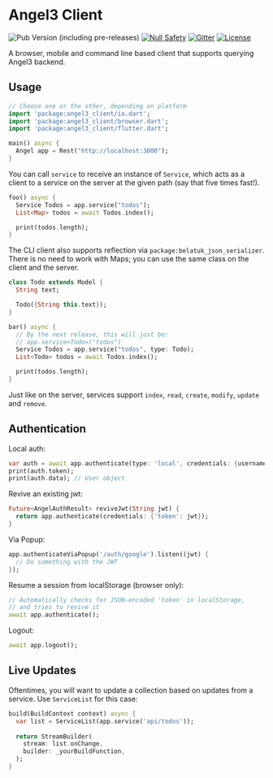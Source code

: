 # Angel3 Client

![Pub Version (including pre-releases)](https://img.shields.io/pub/v/angel3_client?include_prereleases)
[![Null Safety](https://img.shields.io/badge/null-safety-brightgreen)](https://dart.dev/null-safety)
[![Gitter](https://img.shields.io/gitter/room/angel_dart/discussion)](https://gitter.im/angel_dart/discussion)
[![License](https://img.shields.io/github/license/dart-backend/angel)](https://github.com/dart-backend/angel/tree/master/packages/client/LICENSE)

A browser, mobile and command line based client that supports querying Angel3 backend.

## Usage

```dart
// Choose one or the other, depending on platform
import 'package:angel3_client/io.dart';
import 'package:angel3_client/browser.dart';
import 'package:angel3_client/flutter.dart';

main() async {
  Angel app = Rest("http://localhost:3000");
}
```

You can call `service` to receive an instance of `Service`, which acts as a client to a service on the server at the given path (say that five times fast!).

```dart
foo() async {
  Service Todos = app.service("todos");
  List<Map> todos = await Todos.index();

  print(todos.length);
}
```

The CLI client also supports reflection via `package:belatuk_json_serializer`. There is no need to work with Maps; you can use the same class on the client and the server.

```dart
class Todo extends Model {
  String text;

  Todo({String this.text});
}

bar() async {
  // By the next release, this will just be:
  // app.service<Todo>("todos")
  Service Todos = app.service("todos", type: Todo);
  List<Todo> todos = await Todos.index();

  print(todos.length);
}
```

Just like on the server, services support `index`, `read`, `create`, `modify`, `update` and `remove`.

## Authentication

Local auth:

```dart
var auth = await app.authenticate(type: 'local', credentials: {username: ..., password: ...});
print(auth.token);
print(auth.data); // User object
```

Revive an existing jwt:

```dart
Future<AngelAuthResult> reviveJwt(String jwt) {
  return app.authenticate(credentials: {'token': jwt});
}
```

Via Popup:

```dart
app.authenticateViaPopup('/auth/google').listen((jwt) {
  // Do something with the JWT
});
```

Resume a session from localStorage (browser only):

```dart
// Automatically checks for JSON-encoded 'token' in localStorage,
// and tries to revive it
await app.authenticate();
```

Logout:

```dart
await app.logout();
```

## Live Updates

Oftentimes, you will want to update a collection based on updates from a service. Use `ServiceList` for this case:

```dart
build(BuildContext context) async {
  var list = ServiceList(app.service('api/todos'));
  
  return StreamBuilder(
    stream: list.onChange,
    builder: _yourBuildFunction,
  );
}
```
